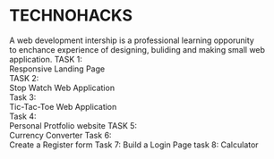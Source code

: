 # TECHNOHACKS
A web development intership is a professional learning opporunity <br>
to enchance experience of designing, buliding and making small web application. 
TASK 1: <br>
Responsive Landing Page <br>
TASK 2: <br>
Stop Watch Web Application <br>
Task 3:<br>
Tic-Tac-Toe Web Application <br>
Task 4:<br>
Personal Protfolio website
TASK 5:<br>
Currency Converter
Task 6: <br>
Create a Register form
Task 7:
Build a Login Page
task 8:
Calculator
